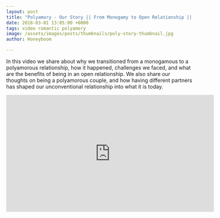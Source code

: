 ```yaml
---
layout: post
title: "Polyamory - Our Story || From Monogamy to Open Relationship || Millenial Relationships"
date: 2018-03-01 13:05:00 +0000
tags: video romantic polyamory
image: /assets/images/posts/thumbnails/poly-story-thumbnail.jpg
author: Honeyboom

---
```

 In this video we share about why we transitioned from a monogamous to a polyamorous relationship, how it happened, challenges we faced, and what are the benefits of being in an open relationship. We also share our thoughts on being a polyamorous couple, and how having different partners has shaped our unconventional relationship into what it is today.

<div class="video-container"><iframe width="560" height="315" src="https://www.youtube.com/embed/8RC2lxuAsMg" frameborder="0" allow="autoplay; encrypted-media" allowfullscreen></iframe></div>
